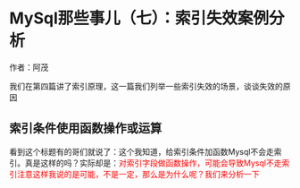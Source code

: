 # MySql那些事儿（七）：索引失效案例分析
作者：阿茂

我们在第四篇讲了索引原理，这一篇我们列举一些索引失效的场景，谈谈失效的原因

## 索引条件使用函数操作或运算
看到这个标题有的哥们就说了：这个我知道，给索引条件加函数Mysql不会走索引。真是这样的吗？实际却是：<font color=#FF0000 >对索引字段做函数操作，可能会导致Mysql不走索引<font/>注意这样我说的是可能，不是一定，那么是为什么呢？我们来分析一下